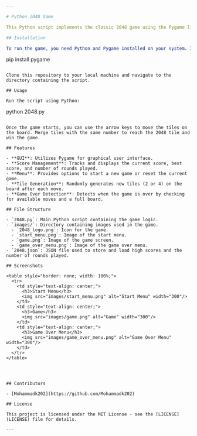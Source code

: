 ```yaml
---

# Python 2048 Game

This Python script implements the classic 2048 game using the Pygame library.

## Installation

To run the game, you need Python and Pygame installed on your system. If you haven't installed Pygame yet, you can do so using pip:

```
pip install pygame
```

Clone this repository to your local machine and navigate to the directory containing the script.

## Usage

Run the script using Python:

```
python 2048.py
```

Once the game starts, you can use the arrow keys to move the tiles on the board. Merge tiles with the same number to reach the 2048 tile and win the game.

## Features

- **GUI**: Utilizes Pygame for graphical user interface.
- **Score Management**: Tracks and displays the current score, best score, and number of rounds played.
- **Menu**: Provides options to start a new game or reset the current game.
- **Tile Generation**: Randomly generates new tiles (2 or 4) on the board after each move.
- **Game Over Detection**: Detects when the game is over by checking for available moves and a full board.

## File Structure

- `2048.py`: Main Python script containing the game logic.
- `images/`: Directory containing images used in the game.
  - `2048_logo.png`: Icon for the game.
  - `start_menu.png`: Image of the start menu.
  - `game.png`: Image of the game screen.
  - `game_over_menu.png`: Image of the game over menu.
- `2048.json`: JSON file used to store and load high scores and the number of rounds played.

## Screenshots

<table style="border: none; width: 100%;">
  <tr>
    <td style="text-align: center;">
      <h3>Start Menu</h3>
      <img src="images/start_menu.png" alt="Start Menu" width="300"/>
    </td>
    <td style="text-align: center;">
      <h3>Game</h3>
      <img src="images/game.png" alt="Game" width="300"/>
    </td>
    <td style="text-align: center;">
      <h3>Game Over Menu</h3>
      <img src="images/game_over_menu.png" alt="Game Over Menu" width="300"/>
    </td>
  </tr>
</table>




## Contributors

- [Mohammadk202](https://github.com/Mohammadk202)

## License

This project is licensed under the MIT License - see the [LICENSE](LICENSE) file for details.

---
```

